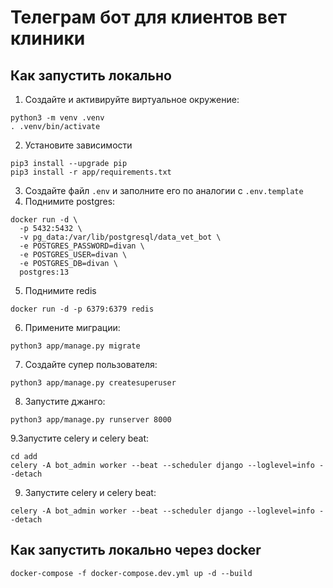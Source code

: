 # Телеграм бот для клиентов вет клиники
## Как запустить локально
1. Создайте и активируйте виртуальное окружение:
```
python3 -m venv .venv
. .venv/bin/activate
```
2. Установите зависимости
```
pip3 install --upgrade pip
pip3 install -r app/requirements.txt
```
3. Создайте файл `.env` и заполните его по аналогии с `.env.template`
4. Поднимите postgres:
```
docker run -d \
  -p 5432:5432 \
  -v pg_data:/var/lib/postgresql/data_vet_bot \
  -e POSTGRES_PASSWORD=divan \
  -e POSTGRES_USER=divan \
  -e POSTGRES_DB=divan \
  postgres:13 
```
5. Поднимите redis
```
docker run -d -p 6379:6379 redis
```
6. Примените миграции:
```
python3 app/manage.py migrate
```
7. Создайте супер пользователя:
```
python3 app/manage.py createsuperuser
```
8. Запустите джанго:
```
python3 app/manage.py runserver 8000
```
9.Запустите celery и celery beat:
```
cd add
celery -A bot_admin worker --beat --scheduler django --loglevel=info --detach
```

9. Запустите celery и celery beat:
```
celery -A bot_admin worker --beat --scheduler django --loglevel=info --detach
```

## Как запустить локально через docker
```
docker-compose -f docker-compose.dev.yml up -d --build
```
